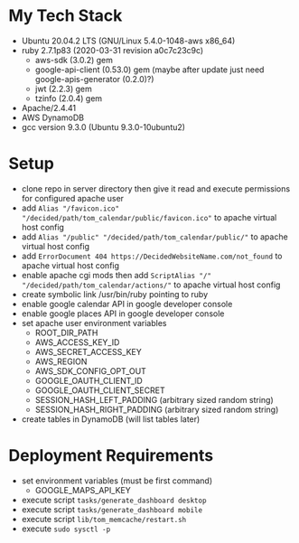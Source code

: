 # My Tech Stack

* Ubuntu 20.04.2 LTS (GNU/Linux 5.4.0-1048-aws x86_64)
* ruby 2.7.1p83 (2020-03-31 revision a0c7c23c9c)
  * aws-sdk (3.0.2) gem
  * google-api-client (0.53.0) gem (maybe after update just need google-apis-generator (0.2.0)?)
  * jwt (2.2.3) gem
  * tzinfo (2.0.4) gem
* Apache/2.4.41
* AWS DynamoDB
* gcc version 9.3.0 (Ubuntu 9.3.0-10ubuntu2)

# Setup

* clone repo in server directory then give it read and execute permissions for configured apache user
* add `Alias "/favicon.ico" "/decided/path/tom_calendar/public/favicon.ico"` to apache virtual host config
* add `Alias "/public" "/decided/path/tom_calendar/public/"` to apache virtual host config
* add `ErrorDocument 404 https://DecidedWebsiteName.com/not_found` to apache virtual host config
* enable apache cgi mods then add `ScriptAlias "/" "/decided/path/tom_calendar/actions/"` to apache virtual host config
* create symbolic link /usr/bin/ruby pointing to ruby
* enable google calendar API in google developer console
* enable google places API in google developer console
* set apache user environment variables
  * ROOT_DIR_PATH
  * AWS_ACCESS_KEY_ID
  * AWS_SECRET_ACCESS_KEY
  * AWS_REGION
  * AWS_SDK_CONFIG_OPT_OUT
  * GOOGLE_OAUTH_CLIENT_ID
  * GOOGLE_OAUTH_CLIENT_SECRET
  * SESSION_HASH_LEFT_PADDING (arbitrary sized random string)
  * SESSION_HASH_RIGHT_PADDING (arbitrary sized random string)
* create tables in DynamoDB (will list tables later)

# Deployment Requirements

* set environment variables (must be first command)
  * GOOGLE_MAPS_API_KEY
* execute script `tasks/generate_dashboard desktop`
* execute script `tasks/generate_dashboard mobile`
* execute script `lib/tom_memcache/restart.sh`
* execute `sudo sysctl -p`
